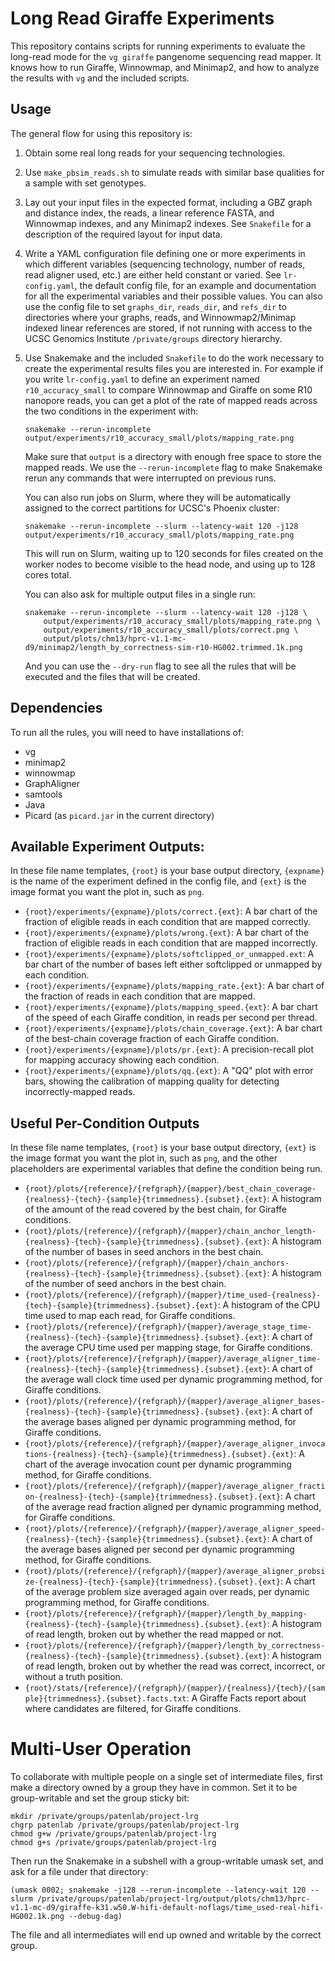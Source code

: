 # Long Read Giraffe Experiments

This repository contains scripts for running experiments to evaluate the long-read mode for the `vg giraffe` pangenome sequencing read mapper. It knows how to run Giraffe, Winnowmap, and Minimap2, and how to analyze the results with `vg` and the included scripts.

## Usage

The general flow for using this repository is:

1. Obtain some real long reads for your sequencing technologies.

2. Use `make_pbsim_reads.sh` to simulate reads with similar base qualities for a sample with set genotypes.

3. Lay out your input files in the expected format, including a GBZ graph and distance index, the reads, a linear reference FASTA, and Winnowmap indexes, and any Minimap2 indexes. See `Snakefile` for a description of the required layout for input data.

4. Write a YAML configuration file defining one or more experiments in which different variables (sequencing technology, number of reads, read aligner used, etc.) are either held constant or varied. See `lr-config.yaml`, the default config file, for an example and documentation for all the experimental variables and their possible values. You can also use the config file to set `graphs_dir`, `reads_dir`, and `refs_dir` to directories where your graphs, reads, and Winnowmap2/Minimap indexed linear references are stored, if not running with access to the UCSC Genomics Institute `/private/groups` directory hierarchy. 

5. Use Snakemake and the included `Snakefile` to do the work necessary to create the experimental results files you are interested in. For example if you write `lr-config.yaml` to define an experiment named `r10_accuracy_small` to compare Winnowmap and Giraffe on some R10 nanopore reads, you can get a plot of the rate of mapped reads across the two conditions in the experiment with:

    ```
    snakemake --rerun-incomplete output/experiments/r10_accuracy_small/plots/mapping_rate.png
    ```

    Make sure that `output` is a directory with enough free space to store the mapped reads. We use the `--rerun-incomplete` flag to make Snakemake rerun any commands that were interrupted on previous runs.

    You can also run jobs on Slurm, where they will be automatically assigned to the correct partitions for UCSC's Phoenix cluster:

    ```
    snakemake --rerun-incomplete --slurm --latency-wait 120 -j128 output/experiments/r10_accuracy_small/plots/mapping_rate.png
    ```

    This will run on Slurm, waiting up to 120 seconds for files created on the worker nodes to become visible to the head node, and using up to 128 cores total.

    You can also ask for multiple output files in a single run:

    ```
    snakemake --rerun-incomplete --slurm --latency-wait 120 -j128 \
        output/experiments/r10_accuracy_small/plots/mapping_rate.png \
        output/experiments/r10_accuracy_small/plots/correct.png \
        output/plots/chm13/hprc-v1.1-mc-d9/minimap2/length_by_correctness-sim-r10-HG002.trimmed.1k.png
    ```

    And you can use the `--dry-run` flag to see all the rules that will be executed and the files that will be created.

## Dependencies

To run all the rules, you will need to have installations of:

* vg
* minimap2
* winnowmap
* GraphAligner
* samtools
* Java
* Picard (as `picard.jar` in the current directory)

## Available Experiment Outputs:

In these file name templates, `{root}` is your base output directory, `{expname}` is the name of the experiment defined in the config file, and `{ext}` is the image format you want the plot in, such as `png`.

* `{root}/experiments/{expname}/plots/correct.{ext}`: A bar chart of the fraction of eligible reads in each condition that are mapped correctly.
* `{root}/experiments/{expname}/plots/wrong.{ext}`: A bar chart of the fraction of eligible reads in each condition that are mapped incorrectly.
* `{root}/experiments/{expname}/plots/softclipped_or_unmapped.ext`: A bar chart of the number of bases left either softclipped or unmapped by each condition.
* `{root}/experiments/{expname}/plots/mapping_rate.{ext}`: A bar chart of the fraction of reads in each condition that are mapped.
* `{root}/experiments/{expname}/plots/mapping_speed.{ext}`: A bar chart of the speed of each Giraffe condition, in reads per second per thread.
* `{root}/experiments/{expname}/plots/chain_coverage.{ext}`: A bar chart of the best-chain coverage fraction of each Giraffe condition.
* `{root}/experiments/{expname}/plots/pr.{ext}`: A precision-recall plot for mapping accuracy showing each condition.
* `{root}/experiments/{expname}/plots/qq.{ext}`: A "QQ" plot with error bars, showing the calibration of mapping quality for detecting incorrectly-mapped reads.

## Useful Per-Condition Outputs

In these file name templates, `{root}` is your base output directory, `{ext}` is the image format you want the plot in, such as `png`, and the other placeholders are experimental variables that define the condition being run.

* `{root}/plots/{reference}/{refgraph}/{mapper}/best_chain_coverage-{realness}-{tech}-{sample}{trimmedness}.{subset}.{ext}`: A histogram of the amount of the read covered by the best chain, for Giraffe conditions.
* `{root}/plots/{reference}/{refgraph}/{mapper}/chain_anchor_length-{realness}-{tech}-{sample}{trimmedness}.{subset}.{ext}`: A histogram of the number of bases in seed anchors in the best chain.
* `{root}/plots/{reference}/{refgraph}/{mapper}/chain_anchors-{realness}-{tech}-{sample}{trimmedness}.{subset}.{ext}`: A histogram of the number of seed anchors in the best chain.
* `{root}/plots/{reference}/{refgraph}/{mapper}/time_used-{realness}-{tech}-{sample}{trimmedness}.{subset}.{ext}`: A histogram of the CPU time used to map each read, for Giraffe conditions.
* `{root}/plots/{reference}/{refgraph}/{mapper}/average_stage_time-{realness}-{tech}-{sample}{trimmedness}.{subset}.{ext}`: A chart of the average CPU time used per mapping stage, for Giraffe conditions.
* `{root}/plots/{reference}/{refgraph}/{mapper}/average_aligner_time-{realness}-{tech}-{sample}{trimmedness}.{subset}.{ext}`: A chart of the average wall clock time used per dynamic programming method, for Giraffe conditions.
* `{root}/plots/{reference}/{refgraph}/{mapper}/average_aligner_bases-{realness}-{tech}-{sample}{trimmedness}.{subset}.{ext}`: A chart of the average bases aligned per dynamic programming method, for Giraffe conditions.
* `{root}/plots/{reference}/{refgraph}/{mapper}/average_aligner_invocations-{realness}-{tech}-{sample}{trimmedness}.{subset}.{ext}`: A chart of the average invocation count per dynamic programming method, for Giraffe conditions.
* `{root}/plots/{reference}/{refgraph}/{mapper}/average_aligner_fraction-{realness}-{tech}-{sample}{trimmedness}.{subset}.{ext}`: A chart of the average read fraction aligned per dynamic programming method, for Giraffe conditions.
* `{root}/plots/{reference}/{refgraph}/{mapper}/average_aligner_speed-{realness}-{tech}-{sample}{trimmedness}.{subset}.{ext}`: A chart of the average bases aligned per second per dynamic programming method, for Giraffe conditions.
* `{root}/plots/{reference}/{refgraph}/{mapper}/average_aligner_probsize-{realness}-{tech}-{sample}{trimmedness}.{subset}.{ext}`: A chart of the average problem size averaged again over reads, per dynamic programming method, for Giraffe conditions.
* `{root}/plots/{reference}/{refgraph}/{mapper}/length_by_mapping-{realness}-{tech}-{sample}{trimmedness}.{subset}.{ext}`: A histogram of read length, broken out by whether the read mapped or not.
* `{root}/plots/{reference}/{refgraph}/{mapper}/length_by_correctness-{realness}-{tech}-{sample}{trimmedness}.{subset}.{ext}`: A histogram of read length, broken out by whether the read was correct, incorrect, or without a truth position.
* `{root}/stats/{reference}/{refgraph}/{mapper}/{realness}/{tech}/{sample}{trimmedness}.{subset}.facts.txt`: A Giraffe Facts report about where candidates are filtered, for Giraffe conditions.

# Multi-User Operation

To collaborate with multiple people on a single set of intermediate files, first make a directory owned by a group they have in common. Set it to be group-writable and set the group sticky bit:
```
mkdir /private/groups/patenlab/project-lrg
chgrp patenlab /private/groups/patenlab/project-lrg
chmod g+w /private/groups/patenlab/project-lrg
chmod g+s /private/groups/patenlab/project-lrg
```

Then run the Snakemake in a subshell with a group-writable umask set, and ask for a file under that directory:
```
(umask 0002; snakemake -j128 --rerun-incomplete --latency-wait 120 --slurm /private/groups/patenlab/project-lrg/output/plots/chm13/hprc-v1.1-mc-d9/giraffe-k31.w50.W-hifi-default-noflags/time_used-real-hifi-HG002.1k.png --debug-dag)
```

The file and all intermediates will end up owned and writable by the correct group.


